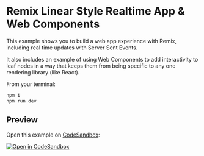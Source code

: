 # Remix Linear Style Realtime App & Web Components

This example shows you to build a web app experience with Remix, including real time updates with Server Sent Events.

It also includes an example of using Web Components to add interactivity to leaf nodes in a way that keeps them from being specific to any one rendering library (like React).

From your terminal:

```sh
npm i
npm run dev
```

## Preview

Open this example on [CodeSandbox](https://codesandbox.com):

[![Open in CodeSandbox](https://codesandbox.io/static/img/play-codesandbox.svg)](https://codesandbox.io/s/github/remix-run/examples/tree/main/_official-realtime-app)
